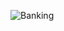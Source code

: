 ![Banking](https://user-images.githubusercontent.com/83419951/194322938-6891ade6-850f-4ee2-a76e-767566f56c05.png)
